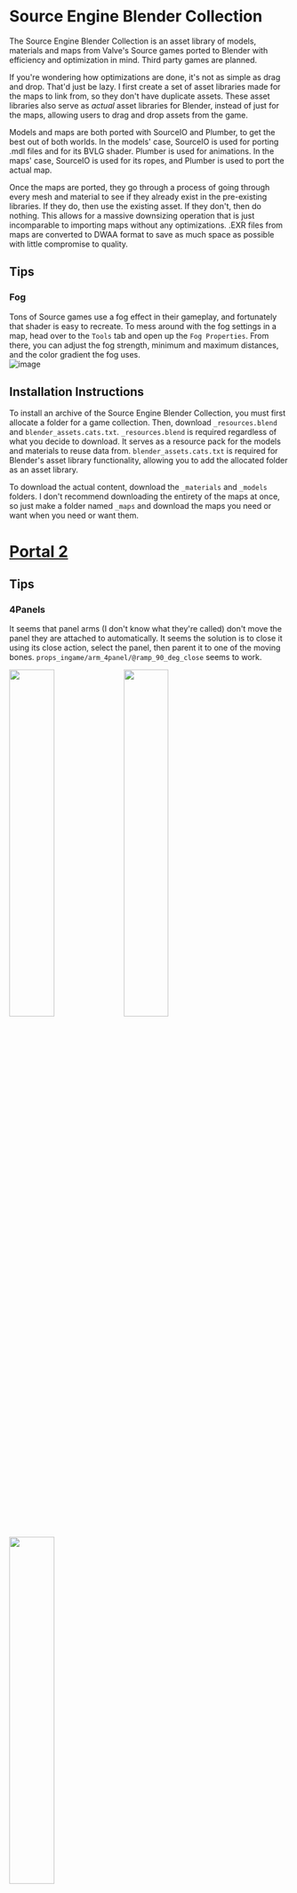 # Source Engine Blender Collection
The Source Engine Blender Collection is an asset library of models, materials and maps from Valve's Source games ported to Blender with efficiency and optimization in mind. Third party games are planned.

If you're wondering how optimizations are done, it's not as simple as drag and drop. That'd just be lazy. I first create a set of asset libraries made for the maps to link from, so they don't have duplicate assets. These asset libraries also serve as *actual* asset libraries for Blender, instead of just for the maps, allowing users to drag and drop assets from the game.

Models and maps are both ported with SourceIO and Plumber, to get the best out of both worlds. In the models' case, SourceIO is used for porting .mdl files and for its BVLG shader. Plumber is used for animations. In the maps' case, SourceIO is used for its ropes, and Plumber is used to port the actual map.

Once the maps are ported, they go through a process of going through every mesh and material to see if they already exist in the pre-existing libraries. If they do, then use the existing asset. If they don't, then do nothing. This allows for a massive downsizing operation that is just incomparable to importing maps without any optimizations. .EXR files from maps are converted to DWAA format to save as much space as possible with little compromise to quality.

## Tips
### Fog
Tons of Source games use a fog effect in their gameplay, and fortunately that shader is easy to recreate. To mess around with the fog settings in a map, head over to the `Tools` tab and open up the `Fog Properties`. From there, you can adjust the fog strength, minimum and maximum distances, and the color gradient the fog uses.  
![image](https://github.com/hisprofile/blenderstuff/assets/41131633/117340c8-c37e-46df-b883-128486f05f35)


## Installation Instructions  
To install an archive of the Source Engine Blender Collection, you must first allocate a folder for a game collection. Then, download `_resources.blend` and `blender_assets.cats.txt`. `_resources.blend` is required regardless of what you decide to download. It serves as a resource pack for the models and materials to reuse data from. `blender_assets.cats.txt` is required for Blender's asset library functionality, allowing you to add the allocated folder as an asset library.

To download the actual content, download the `_materials` and `_models` folders. I don't recommend downloading the entirety of the maps at once, so just make a folder named `_maps` and download the maps you need or want when you need or want them.

# [Portal 2](https://drive.google.com/drive/folders/1lzXtGsDhARhL_Y90Bn_HngGfjXk5Ngpo)
## Tips
### 4Panels
It seems that panel arms (I don't know what they're called) don't move the panel they are attached to automatically. It seems the solution is to close it using its close action, select the panel, then parent it to one of the moving bones. `props_ingame/arm_4panel/@ramp_90_deg_close` seems to work.  

<img src="https://github.com/hisprofile/blenderstuff/assets/41131633/d7381a85-3479-4a28-8377-794067c04bb8" width=40%>
<img src="https://github.com/hisprofile/blenderstuff/assets/41131633/e316b170-01d4-498c-9647-200096bb6380" width=40%>
<img src="https://github.com/hisprofile/blenderstuff/assets/41131633/aeaa8f3e-5c67-4164-81cb-d643e291f499" width=40%>

## Effects
### Hard Light Bridge
Prop `props/wall_emitter` has a geometry nodes effect linked as a custom property. To use it, add a geometry nodes group and set the node group to `Hard Light Bridge`  
<img src="https://github.com/hisprofile/blenderstuff/assets/41131633/0510ea5d-c192-4a04-9890-d6086b1d4094">

